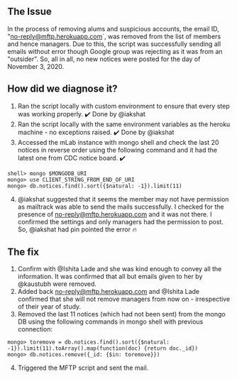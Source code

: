 ## The Issue

In the process of removing alums and suspicious accounts, the email ID, "no-reply@mftp.herokuapp.com`, was removed from the list of members and hence managers. Due to this, the script was successfully sending all emails without error though Google group was rejecting as it was from an "outsider". So, all in all, no new notices were posted for the day of November 3, 2020.

## How did we diagnose it?

1. Ran the script locally with custom environment to ensure that every step was working properly. :heavy_check_mark:  Done by @iakshat
2. Ran the script locally with the same environment variables as the heroku machine - no exceptions raised. :heavy_check_mark:  Done by @iakshat
3. Accessed the mLab instance with mongo shell and check the last 20 notices in reverse order using the following command and it had the latest one from CDC notice board. :heavy_check_mark:
```
shell> mongo $MONGODB_URI
mongo> use CLIENT_STRING_FROM_END_OF_URI
mongo> db.notices.find().sort({$natural: -1}).limit(11)
```
4. @iakshat suggested that it seems the member may not have permission as mailtrack was able to send the mails successfully. I checked for the presence of no-reply@mftp.herokuapp.com and it was not there. I confirmed the settings and only managers had the permission to post. So, @iakshat had pin pointed the error :fire:

## The fix

1. Confirm with @Ishita Lade and she was kind enough to convey all the information. It was confirmed that all but emails given to her by @kaustubh were removed.
2. Added back no-reply@mftp.herokuapp.com and @Ishita Lade confirmed that she will not remove managers from now on - irrespective of their year of study.
3. Removed the last 11 notices (which had not been sent) from the mongo DB using the following commands in mongo shell with previous connection:
```
mongo> toremove = db.notices.find().sort({$natural: -1}).limit(11).toArray().map(function(doc) {return doc._id})
mongo> db.notices.remove({_id: {$in: toremove}})
```
4. Triggered the MFTP script and sent the mail.